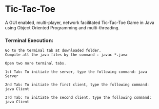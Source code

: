 # Tic-Tac-Toe
A GUI enabled, multi-player, network facilitated Tic-Tac-Toe Game in Java using Object Oriented Programming and multi-threading.

### Terminal Execution:
	
	Go to the terminal tab at downloaded folder.
	Compile all the java files by the command : javac *.java
	
	Open two more terminal tabs.
	
	1st Tab: To initiate the server, type the following command: java Server
	
	2nd Tab: To initiate the first client, type the following command: java Client
	
	3rd Tab: To initiate the second client, type the following command: java Client 
